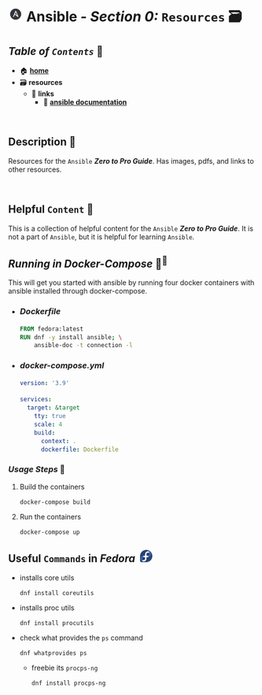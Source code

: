 # <img src="../assets/img/ansible.png" width="30px"> **Ansible** - ***Section 0:*** `Resources` 🗃️

<!-- 

replacing md links with html links

regex: \[\*\*([A-z0-9- *]{1,})\*\*\]\((https://[A-z0-9-./]{1,})\)
replace: <a href="$2" target="_blank">***$1***</a> 

-->

## ***Table*** *of* ***`Contents`*** 📜

* 🏠 [**home**](../README.md)
* 🗃️ **resources**
  * 🔗 **links**
    * 📄 <a href="https://docs.ansible.com/" target="_blank">**ansible documentation**</a>

<br />

## **Description** 👀

Resources for the `Ansible` ***Zero to Pro Guide***. Has images, pdfs, and links to other resources.

<br />

## **Helpful** `Content` 📌

This is a collection of helpful content for the `Ansible` ***Zero to Pro Guide***. It is not a part of `Ansible`, but it is helpful for learning `Ansible`.

## ***Running in Docker-Compose*** 🐳<sup>🐳</sup>

<!-- use fedora to learn ansible, bleeding edge
  out of the box, ansible is installed and python 3.11
-->

This will get you started with ansible by running four docker containers with ansible installed through docker-compose. 

* ### ***Dockerfile***

  ```Dockerfile
  FROM fedora:latest
  RUN dnf -y install ansible; \
      ansible-doc -t connection -l 
  ```

* ### ***docker-compose.yml***

  ```yaml
  version: '3.9'

  services:
    target: &target
      tty: true   
      scale: 4
      build:
        context: .
        dockerfile: Dockerfile    
  ```

### ***Usage Steps*** 👣

  1. Build the containers

      ```shell
      docker-compose build
      ```

  2. Run the containers

      ```shell
      docker-compose up
      ```

## **Useful** `Commands` in ***Fedora*** &nbsp;<img src="../assets/img/fedora_logo.png" width="25px">

* installs core utils

  ```shell
  dnf install coreutils
  ```

* installs proc utils

  ```shell
  dnf install procutils
  ```

* check what provides the `ps` command

  ```shell
  dnf whatprovides ps
  ```

  * freebie its `procps-ng`

    ```shell
    dnf install procps-ng
    ```
